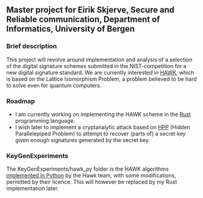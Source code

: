 Master project for Eirik Skjerve, Secure and Reliable communication, Department of Informatics, University of Bergen
---
### Brief description
This project will revolve around implementation and analysis of a selection of the digital signature schemes submitted in the NIST-competition for a new digital signature standard.
We are currently interested in [HAWK](https://hawk-sign.info/), which is based on the Lattice Isomorphism Problem, a problem believed to be hard to solve even for quantum computers. 

### Roadmap
- I am currently working on implementing the HAWK scheme in the [Rust](https://www.rust-lang.org/) programming language.
- I wish later to implement a cryptanalytic attack based on [HPP](https://cims.nyu.edu/~regev/papers/gghattack.pdf) (Hidden Parallelepiped Problem) to attempt to recover (parts of) a secret key given enough signatures generated by the secret key.

### KeyGenExperiments
The KeyGenExperiments/hawk_py folder is the HAWK algorithms [implemented in Python](https://github.com/hawk-sign/hawk-py) by the Hawk team, with some modifications, permitted by their licence. This will however be replaced by my Rust implementation later.

